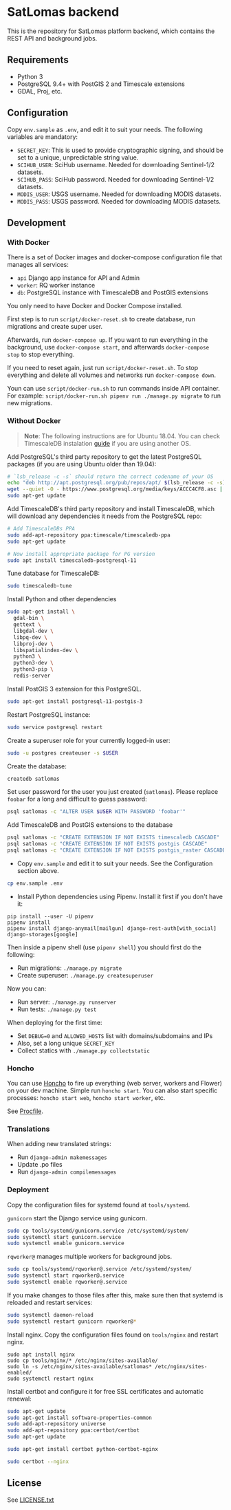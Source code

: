 # SatLomas backend

This is the repository for SatLomas platform backend, which contains the REST
API and background jobs.


## Requirements

* Python 3
* PostgreSQL 9.4+ with PostGIS 2 and Timescale extensions
* GDAL, Proj, etc.


## Configuration

Copy `env.sample` as `.env`, and edit it to suit your needs. The following
variables are mandatory:

- `SECRET_KEY`: This is used to provide cryptographic signing, and should be
  set to a unique, unpredictable string value.
- `SCIHUB_USER`: SciHub username. Needed for downloading Sentinel-1/2 datasets.
- `SCIHUB_PASS`: SciHub password. Needed for downloading Sentinel-1/2 datasets.
- `MODIS_USER`: USGS username. Needed for downloading MODIS datasets.
- `MODIS_PASS`: USGS password. Needed for downloading MODIS datasets.


## Development

### With Docker

There is a set of Docker images and docker-compose configuration file that
manages all services:

* `api` Django app instance for API and Admin
* `worker`: RQ worker instance
* `db`: PostgreSQL instance with TimescaleDB and PostGIS extensions

You only need to have Docker and Docker Compose installed.

First step is to run `script/docker-reset.sh` to create database, run
migrations and create super user.

Afterwards, run `docker-compose up`. If you want to run everything in the
background, use `docker-compose start`, and afterwards `docker-compose stop` to
stop everything.

If you need to reset again, just run `script/docker-reset.sh`.  To stop
everything and delete all volumes and networks run `docker-compose down`.

Youn can use `script/docker-run.sh` to run commands inside API container.
For example: `script/docker-run.sh pipenv run ./manage.py migrate` to run new
migrations.


### Without Docker

> **Note**: The following instructions are for Ubuntu 18.04.  You can check
> TimescaleDB instalation
> [guide](https://docs.timescale.com/latest/getting-started/installation) if
> you are using another OS.

Add PostgreSQL's third party repository to get the latest PostgreSQL packages
(if you are using Ubuntu older than 19.04):

```sh
# `lsb_release -c -s` should return the correct codename of your OS
echo "deb http://apt.postgresql.org/pub/repos/apt/ $(lsb_release -c -s)-pgdg main" | sudo tee /etc/apt/sources.list.d/pgdg.list
wget --quiet -O - https://www.postgresql.org/media/keys/ACCC4CF8.asc | sudo apt-key add -
sudo apt-get update
```

Add TimescaleDB's third party repository and install TimescaleDB, which will
download any dependencies it needs from the PostgreSQL repo:

```sh
# Add TimescaleDBs PPA
sudo add-apt-repository ppa:timescale/timescaledb-ppa
sudo apt-get update

# Now install appropriate package for PG version
sudo apt install timescaledb-postgresql-11
```

Tune database for TimescaleDB:

```sh
sudo timescaledb-tune
```

Install Python and other dependencies

```sh
sudo apt-get install \
  gdal-bin \
  gettext \
  libgdal-dev \
  libpq-dev \
  libproj-dev \
  libspatialindex-dev \
  python3 \
  python3-dev \
  python3-pip \
  redis-server
```

Install PostGIS 3 extension for this PostgreSQL.

```sh
sudo apt-get install postgresql-11-postgis-3
```

Restart PostgreSQL instance:

```sh
sudo service postgresql restart
```

Create a superuser role for your currently logged-in user:

```sh
sudo -u postgres createuser -s $USER
```

Create the database:

```sh
createdb satlomas
```

Set user password for the user you just created (`satlomas`). Please replace
`foobar` for a long and difficult to guess password:

```sh
psql satlomas -c "ALTER USER $USER WITH PASSWORD 'foobar'"
```

Add TimescaleDB and PostGIS extensions to the database

```sh
psql satlomas -c "CREATE EXTENSION IF NOT EXISTS timescaledb CASCADE"
psql satlomas -c "CREATE EXTENSION IF NOT EXISTS postgis CASCADE"
psql satlomas -c "CREATE EXTENSION IF NOT EXISTS postgis_raster CASCADE"
```

* Copy `env.sample` and edit it to suit your needs. See the Configuration
  section above.

```sh
cp env.sample .env
```

* Install Python dependencies using Pipenv. Install it first if you don't have it:

```
pip install --user -U pipenv
pipenv install
pipenv install django-anymail[mailgun] django-rest-auth[with_social] django-storages[google]
```

Then inside a pipenv shell (use `pipenv shell`) you should first do the following:

* Run migrations: `./manage.py migrate`
* Create superuser: `./manage.py createsuperuser`

Now you can:

* Run server: `./manage.py runserver`
* Run tests: `./manage.py test`

When deploying for the first time:

* Set `DEBUG=0` and `ALLOWED_HOSTS` list with domains/subdomains and IPs
* Also, set a long unique `SECRET_KEY`
* Collect statics with `./manage.py collectstatic`

### Honcho

You can use [Honcho](https://honcho.readthedocs.io) to fire up everything (web
server, workers and Flower) on your dev machine. Simple run `honcho start`.
You can also start specific processes: `honcho start web`, `honcho start
worker`, etc.

See [Procfile](Procfile).

### Translations

When adding new translated strings:

* Run `django-admin makemessages`
* Update .po files
* Run `django-admin compilemessages`

### Deployment

Copy the configuration files for systemd found at `tools/systemd`.

`gunicorn` start the Django service using gunicorn.

```sh
sudo cp tools/systemd/gunicorn.service /etc/systemd/system/
sudo systemctl start gunicorn.service
sudo systemctl enable gunicorn.service
```

`rqworker@` manages multiple workers for background jobs.

```sh
sudo cp tools/systemd/rqworker@.service /etc/systemd/system/
sudo systemctl start rqworker@.service
sudo systemctl enable rqworker@.service
```

If you make changes to those files after this, make sure then that systemd is
reloaded and restart services:

```sh
sudo systemctl daemon-reload
sudo systemctl restart gunicorn rqworker@*
```

Install nginx. Copy the configuration files found on `tools/nginx` and restart
nginx.

```
sudo apt install nginx
sudo cp tools/nginx/* /etc/nginx/sites-available/
sudo ln -s /etc/nginx/sites-available/satlomas* /etc/nginx/sites-enabled/
sudo systemctl restart nginx
```

Install certbot and configure it for free SSL certificates and automatic
renewal:

```sh
sudo apt-get update
sudo apt-get install software-properties-common
sudo add-apt-repository universe
sudo add-apt-repository ppa:certbot/certbot
sudo apt-get update
```

```sh
sudo apt-get install certbot python-certbot-nginx
```

```sh
sudo certbot --nginx
```

## License

See [LICENSE.txt](LICENSE.txt)
